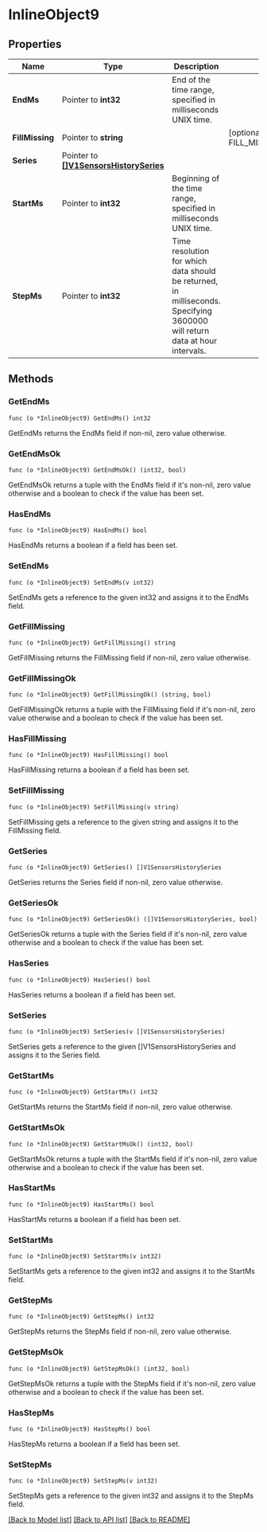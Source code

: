 # InlineObject9

## Properties

Name | Type | Description | Notes
------------ | ------------- | ------------- | -------------
**EndMs** | Pointer to **int32** | End of the time range, specified in milliseconds UNIX time. | 
**FillMissing** | Pointer to **string** |  | [optional] [default to FILL_MISSING_WITH_NULL]
**Series** | Pointer to [**[]V1SensorsHistorySeries**](_v1_sensors_history_series.md) |  | 
**StartMs** | Pointer to **int32** | Beginning of the time range, specified in milliseconds UNIX time. | 
**StepMs** | Pointer to **int32** | Time resolution for which data should be returned, in milliseconds. Specifying 3600000 will return data at hour intervals. | 

## Methods

### GetEndMs

`func (o *InlineObject9) GetEndMs() int32`

GetEndMs returns the EndMs field if non-nil, zero value otherwise.

### GetEndMsOk

`func (o *InlineObject9) GetEndMsOk() (int32, bool)`

GetEndMsOk returns a tuple with the EndMs field if it's non-nil, zero value otherwise
and a boolean to check if the value has been set.

### HasEndMs

`func (o *InlineObject9) HasEndMs() bool`

HasEndMs returns a boolean if a field has been set.

### SetEndMs

`func (o *InlineObject9) SetEndMs(v int32)`

SetEndMs gets a reference to the given int32 and assigns it to the EndMs field.

### GetFillMissing

`func (o *InlineObject9) GetFillMissing() string`

GetFillMissing returns the FillMissing field if non-nil, zero value otherwise.

### GetFillMissingOk

`func (o *InlineObject9) GetFillMissingOk() (string, bool)`

GetFillMissingOk returns a tuple with the FillMissing field if it's non-nil, zero value otherwise
and a boolean to check if the value has been set.

### HasFillMissing

`func (o *InlineObject9) HasFillMissing() bool`

HasFillMissing returns a boolean if a field has been set.

### SetFillMissing

`func (o *InlineObject9) SetFillMissing(v string)`

SetFillMissing gets a reference to the given string and assigns it to the FillMissing field.

### GetSeries

`func (o *InlineObject9) GetSeries() []V1SensorsHistorySeries`

GetSeries returns the Series field if non-nil, zero value otherwise.

### GetSeriesOk

`func (o *InlineObject9) GetSeriesOk() ([]V1SensorsHistorySeries, bool)`

GetSeriesOk returns a tuple with the Series field if it's non-nil, zero value otherwise
and a boolean to check if the value has been set.

### HasSeries

`func (o *InlineObject9) HasSeries() bool`

HasSeries returns a boolean if a field has been set.

### SetSeries

`func (o *InlineObject9) SetSeries(v []V1SensorsHistorySeries)`

SetSeries gets a reference to the given []V1SensorsHistorySeries and assigns it to the Series field.

### GetStartMs

`func (o *InlineObject9) GetStartMs() int32`

GetStartMs returns the StartMs field if non-nil, zero value otherwise.

### GetStartMsOk

`func (o *InlineObject9) GetStartMsOk() (int32, bool)`

GetStartMsOk returns a tuple with the StartMs field if it's non-nil, zero value otherwise
and a boolean to check if the value has been set.

### HasStartMs

`func (o *InlineObject9) HasStartMs() bool`

HasStartMs returns a boolean if a field has been set.

### SetStartMs

`func (o *InlineObject9) SetStartMs(v int32)`

SetStartMs gets a reference to the given int32 and assigns it to the StartMs field.

### GetStepMs

`func (o *InlineObject9) GetStepMs() int32`

GetStepMs returns the StepMs field if non-nil, zero value otherwise.

### GetStepMsOk

`func (o *InlineObject9) GetStepMsOk() (int32, bool)`

GetStepMsOk returns a tuple with the StepMs field if it's non-nil, zero value otherwise
and a boolean to check if the value has been set.

### HasStepMs

`func (o *InlineObject9) HasStepMs() bool`

HasStepMs returns a boolean if a field has been set.

### SetStepMs

`func (o *InlineObject9) SetStepMs(v int32)`

SetStepMs gets a reference to the given int32 and assigns it to the StepMs field.


[[Back to Model list]](../README.md#documentation-for-models) [[Back to API list]](../README.md#documentation-for-api-endpoints) [[Back to README]](../README.md)


